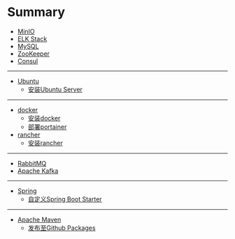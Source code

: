 # Summary
<!-- 中间件/服务 -->
* [MinIO](middleware/MinIO.md)
* [ELK Stack](middleware/ELK_Stack.md)
* [MySQL](middleware/MySQL.md)
* [ZooKeeper](middleware/ZooKeeper.md)
* [Consul](middleware/Consul.md)

---
<!-- 操作系统 -->
* [Ubuntu](ubuntu/README.md)
  * [安装Ubuntu Server](ubuntu/install_ubuntu_server.md)

---
<!-- 容器 -->
* [docker](docker/README.md)
  * [安装docker](docker/install_docker.md)
  * [部署portainer](docker/install_portainer.md)
* [rancher](rancher/README.md)
  * [安装rancher](rancher/install_rancher.md)

--- 
<!-- 消息队列 -->
* [RabbitMQ](MQ/rabbitmq.md)
* [Apache Kafka](MQ/kafka.md)

---
<!-- Java框架 -->
* [Spring](spring/README.md)
  * [自定义Spring Boot Starter](spring/creating_spring_boot_starter.md)

---
<!-- 其他工具(Tools) -->
* [Apache Maven](tools/maven/README.md)
  * [发布至Github Packages](tools/maven/publish_to_github_packages.md)